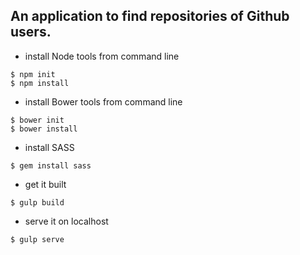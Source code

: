 ## An application to find repositories of Github users.

* install Node tools from command line
```
$ npm init
$ npm install
```
* install Bower tools from command line
```
$ bower init
$ bower install
```

* install SASS
```
$ gem install sass
```
* get it built
```
$ gulp build
```
* serve it on localhost
```
$ gulp serve
```
